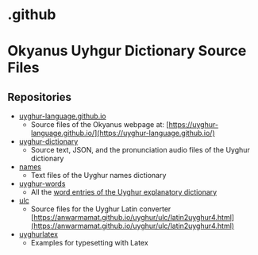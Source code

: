 # .github
# Okyanus Uyhgur Dictionary Source Files

## Repositories

- [uyghur-language.github.io](https://github.com/uyghur-language/uyghur-language.github.io)
    - Source files of the Okyanus webpage at: [https://uyghur-language.github.io/](https://uyghur-language.github.io/)
- [uyghur-dictionary](https://github.com/uyghur-language/uyghur-dictionary)
    - Source text, JSON, and the pronunciation audio files of the Uyghur dictionary
- [names](https://github.com/uyghur-language/names)
    - Text files of the Uyghur names dictionary
- [uyghur-words](https://github.com/uyghur-language/uyghur-words)
    - All the [word entries of the Uyghur explanatory dictionary](https://github.com/uyghur-language/uyghur-words/blob/main/uyghur-words.md)
- [ulc](https://github.com/uyghur-language/ulc)
    - Source files for the Uyghur Latin converter [https://anwarmamat.github.io/uyghur/ulc/latin2uyghur4.html](https://anwarmamat.github.io/uyghur/ulc/latin2uyghur4.html)
- [uyghurlatex](https://github.com/uyghur-language/uyghurlatex)
    - Examples for typesetting with Latex 
